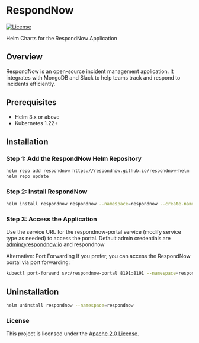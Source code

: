 # RespondNow

[![License](https://img.shields.io/badge/License-Apache%202.0-blue.svg)](https://opensource.org/licenses/Apache-2.0)

Helm Charts for the RespondNow Application

## Overview

RespondNow is an open-source incident management application. It integrates with MongoDB and Slack to help teams track and respond to incidents efficiently.

## Prerequisites

- Helm 3.x or above
- Kubernetes 1.22+

## Installation

### Step 1: Add the RespondNow Helm Repository

```bash
helm repo add respondnow https://respondnow.github.io/respondnow-helm
helm repo update
```

### Step 2: Install RespondNow

```bash
helm install respondnow respondnow --namespace=respondnow --create-namespace
```

### Step 3: Access the Application

Use the service URL for the respondnow-portal service (modify service type as needed) to access the portal. Default admin credentials are admin@respondnow.io and respondnow

Alternative: Port Forwarding
If you prefer, you can access the RespondNow portal via port forwarding:

```bash
kubectl port-forward svc/respondnow-portal 8191:8191 --namespace=respondnow
```

## Uninstallation

```bash
helm uninstall respondnow --namespace=respondnow
```

### License
This project is licensed under the [Apache 2.0 License](https://opensource.org/licenses/Apache-2.0).



